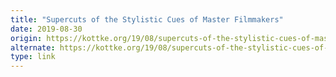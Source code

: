 ```yaml
---
title: "Supercuts of the Stylistic Cues of Master Filmmakers"
date: 2019-08-30
origin: https://kottke.org/19/08/supercuts-of-the-stylistic-cues-of-master-filmmakers
alternate: https://kottke.org/19/08/supercuts-of-the-stylistic-cues-of-master-filmmakers
type: link
---
```


